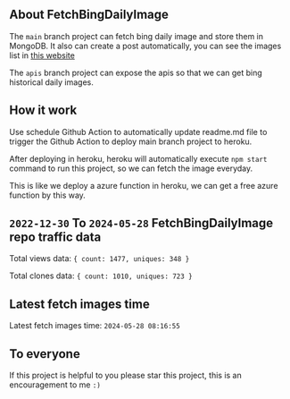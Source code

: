 ## About FetchBingDailyImage

The `main` branch project can fetch bing daily image and store them in MongoDB.
It also can create a post automatically, you can see the images list in [this website](https://oursalbum.netlify.app)

The `apis` branch project can expose the apis so that we can get bing historical daily images.

## How it work

Use schedule Github Action to automatically update readme.md file to trigger the Github Action to deploy main branch project to heroku.

After deploying in heroku, heroku will automatically execute `npm start` command to run this project, so we can fetch the image everyday.

This is like we deploy a azure function in heroku, we can get a free azure function by this way.

## `2022-12-30` To `2024-05-28` FetchBingDailyImage repo traffic data

Total views data: `{ count: 1477, uniques: 348 }`

Total clones data: `{ count: 1010, uniques: 723 }`

## Latest fetch images time

Latest fetch images time: `2024-05-28 08:16:55`

## To everyone

If this project is helpful to you please star this project, this is an encouragement to me `:)`




